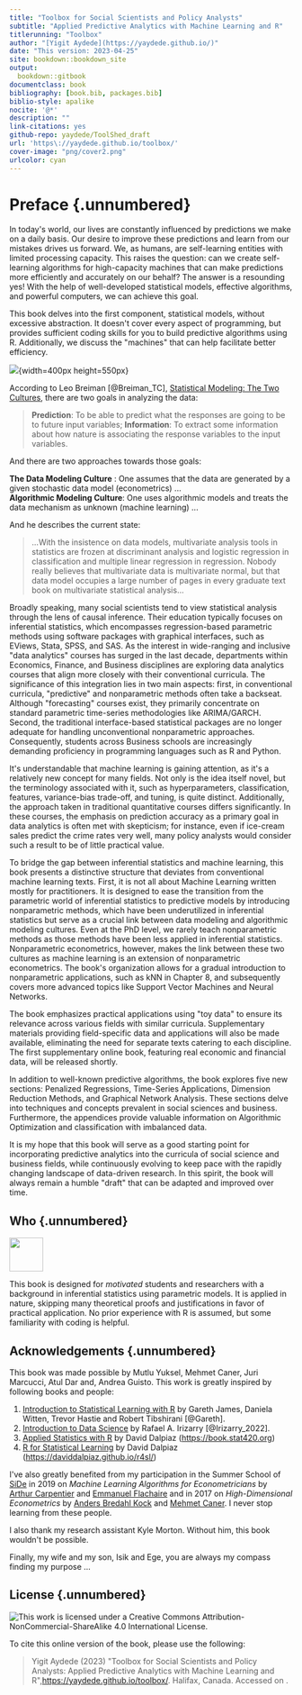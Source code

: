 ```yaml
--- 
title: "Toolbox for Social Scientists and Policy Analysts"
subtitle: "Applied Predictive Analytics with Machine Learning and R"
titlerunning: "Toolbox"
author: "[Yigit Aydede](https://yaydede.github.io/)"
date: "This version: 2023-04-25"
site: bookdown::bookdown_site
output: 
  bookdown::gitbook
documentclass: book
bibliography: [book.bib, packages.bib]
biblio-style: apalike
nocite: '@*'
description: ""
link-citations: yes
github-repo: yaydede/ToolShed_draft
url: 'https\://yaydede.github.io/toolbox/'
cover-image: "png/cover2.png"
urlcolor: cyan
---
```


# Preface {.unnumbered}

In today's world, our lives are constantly influenced by predictions we make on a daily basis. Our desire to improve these predictions and learn from our mistakes drives us forward. We, as humans, are self-learning entities with limited processing capacity. This raises the question: can we create self-learning algorithms for high-capacity machines that can make predictions more efficiently and accurately on our behalf? The answer is a resounding yes! With the help of well-developed statistical models, effective algorithms, and powerful computers, we can achieve this goal.

This book delves into the first component, statistical models, without excessive abstraction. It doesn't cover every aspect of programming, but provides sufficient coding skills for you to build predictive algorithms using R. Additionally, we discuss the "machines" that can help facilitate better efficiency.
  
![](png/cover3.png){width=400px height=550px}
  
According to Leo Breiman [@Breiman_TC], [Statistical Modeling: The Two Cultures](https://projecteuclid.org/download/pdf_1/euclid.ss/1009213726), there are two goals in analyzing the data:

> **Prediction**: To be able to predict what the responses are going to be to future input variables; **Information**: To extract some information about how nature is associating the response variables to the input variables.

And there are two approaches towards those goals:

**The Data Modeling Culture** : One assumes that the data are generated by a given stochastic data model (econometrics) ...\
**Algorithmic Modeling Culture**: One uses algorithmic models and treats the data mechanism as unknown (machine learning) ...

And he describes the current state:

> ...With the insistence on data models, multivariate analysis tools in statistics are frozen at discriminant analysis and logistic regression in classification and multiple linear regression in regression. Nobody really believes that multivariate data is multivariate normal, but that data model occupies a large number of pages in every graduate text book on multivariate statistical analysis...

Broadly speaking, many social scientists tend to view statistical analysis through the lens of causal inference. Their education typically focuses on inferential statistics, which encompasses regression-based parametric methods using software packages with graphical interfaces, such as EViews, Stata, SPSS, and SAS. As the interest in wide-ranging and inclusive "data analytics" courses has surged in the last decade, departments within Economics, Finance, and Business disciplines are exploring data analytics courses that align more closely with their conventional curricula.  The significance of this integration lies in two main aspects: first, in conventional curricula, "predictive" and nonparametric methods often take a backseat. Although "forecasting" courses exist, they primarily concentrate on standard parametric time-series methodologies like ARIMA/GARCH. Second, the traditional interface-based statistical packages are no longer adequate for handling unconventional nonparametric approaches. Consequently, students across Business schools are increasingly demanding proficiency in programming languages such as R and Python.

It's understandable that machine learning is gaining attention, as it's a relatively new concept for many fields. Not only is the idea itself novel, but the terminology associated with it, such as hyperparameters, classification, features, variance-bias trade-off, and tuning, is quite distinct. Additionally, the approach taken in traditional quantitative courses differs significantly. In these courses, the emphasis on prediction accuracy as a primary goal in data analytics is often met with skepticism; for instance, even if ice-cream sales predict the crime rates very well, many policy analysts would consider such a result to be of little practical value.

To bridge the gap between inferential statistics and machine learning, this book presents a distinctive structure that deviates from conventional machine learning texts.  First, it is not all about Machine Learning written mostly for practitioners.  It is designed to ease the transition from the parametric world of inferential statistics to predictive models by introducing nonparametric methods, which have been underutilized in inferential statistics but serve as a crucial link between data modeling and algorithmic modeling cultures.  Even at the PhD level, we rarely teach nonparametric methods as those methods have been less applied in inferential statistics.  Nonparametric econometrics, however, makes the link between these two cultures as machine learning is an extension of nonparametric econometrics. The book's organization allows for a gradual introduction to nonparametric applications, such as kNN in Chapter 8, and subsequently covers more advanced topics like Support Vector Machines and Neural Networks.

The book emphasizes practical applications using "toy data" to ensure its relevance across various fields with similar curricula. Supplementary materials providing field-specific data and applications will also be made available, eliminating the need for separate texts catering to each discipline. The first supplementary online book, featuring real economic and financial data, will be released shortly.

In addition to well-known predictive algorithms, the book explores five new sections: Penalized Regressions, Time-Series Applications, Dimension Reduction Methods, and Graphical Network Analysis. These sections delve into techniques and concepts prevalent in social sciences and business. Furthermore, the appendices provide valuable information on Algorithmic Optimization and classification with imbalanced data.  

It is my hope that this book will serve as a good starting point for incorporating predictive analytics into the curricula of social science and business fields, while continuously evolving to keep pace with the rapidly changing landscape of data-driven research. In this spirit, the book will always remain a humble "draft" that can be adapted and improved over time.
  
## Who {.unnumbered}

<img src="png/cover3.png" width="60px" />
  
This book is designed for *motivated* students and researchers with a background in inferential statistics using parametric models. It is applied in nature, skipping many theoretical proofs and justifications in favor of practical application. No prior experience with R is assumed, but some familiarity with coding is helpful.

## Acknowledgements {.unnumbered}

This book was made possible by Mutlu Yuksel, Mehmet Caner, Juri Marcucci, Atul Dar and, Andrea Guisto. This work is greatly inspired by following books and people:

1.  [Introduction to Statistical Learning with R](http://faculty.marshall.usc.edu/gareth-james/ISL/) by Gareth James, Daniela Witten, Trevor Hastie and Robert Tibshirani [@Gareth].
2.  [Introduction to Data Science](https://rafalab.github.io/dsbook/) by Rafael A. Irizarry [@Irizarry_2022].
3.  [Applied Statistics with R](https://daviddalpiaz.github.io/appliedstats/) by David Dalpiaz (https://book.stat420.org)
4.  [R for Statistical Learning](https://daviddalpiaz.github.io/r4sl/) by David Dalpiaz (https://daviddalpiaz.github.io/r4sl/)

I've also greatly benefited from my participation in the Summer School of [SiDe](https://www.side-iea.it/events/summer-schools) in 2019 on *Machine Learning Algorithms for Econometricians* by [Arthur Carpentier](https://freakonometrics.github.io) and [Emmanuel Flachaire](https://www.amse-aixmarseille.fr/fr/membres/flachaire) and in 2017 on *High-Dimensional Econometrics* by [Anders Bredahl Kock](https://sites.google.com/site/andersbkock/) and [Mehmet Caner](https://poole.ncsu.edu/people/mehmet-caner/).  I never stop  learning from these people.

I also thank my research assistant Kyle Morton. Without him, this book wouldn't be possible.

Finally, my wife and my son, Isik and Ege, you are always my compass finding my purpose ... 

## License {.unnumbered}

![This work is licensed under a [Creative Commons Attribution-NonCommercial-ShareAlike 4.0 International License](http://creativecommons.org/licenses/by-nc-sa/4.0/).](png/cc.png)

To cite this online version of the book, please use the following:
  
> Yigit Aydede (2023) "Toolbox for Social Scientists and Policy Analysts: Applied Predictive Analytics with Machine Learning and R",https://yaydede.github.io/toolbox/. Halifax, Canada. Accessed on <current date>.


